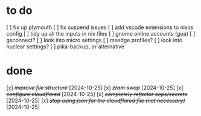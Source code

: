 # to do

[ ] fix up plymouth
[ ] fix suspend issues
[ ] add vscode extensions to nixos config
[ ] tidy up all the inputs in nix files
[ ] gnome online accounts (goa)
[ ] gsconnect?
[ ] look into micro settings
[ ] msedge profiles?
[ ] look into nuclear settings?
[ ] pika-backup, or alternative

# done

[x] ~~_improve file structure_~~ [2024-10-25]
[x] ~~_zram swap_~~ [2024-10-25]
[x] ~~_configure cloudflared_~~ [2024-10-25]
[x] ~~_completely refactor sops/secrets_~~ [2024-10-25]
[x] ~~_stop using json for the cloudflared file (not necessary)_~~ [2024-10-25]
